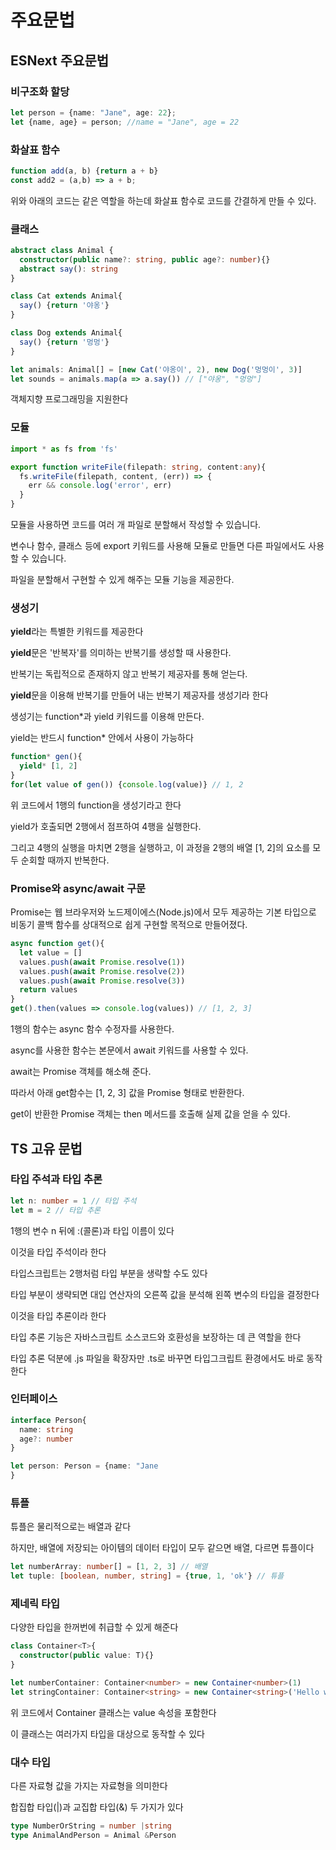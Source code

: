 # 주요문법

## ESNext 주요문법

### 비구조화 할당

```ts
let person = {name: "Jane", age: 22};
let {name, age} = person; //name = "Jane", age = 22
```

### 화살표 함수

```ts
function add(a, b) {return a + b}
const add2 = (a,b) => a + b;
```

위와 아래의 코드는 같은 역할을 하는데 화살표 함수로 코드를 간결하게 만들 수 있다.

### 클래스

```ts
abstract class Animal {
  constructor(public name?: string, public age?: number){}
  abstract say(): string
}

class Cat extends Animal{
  say() {return '야옹'}
}

class Dog extends Animal{
  say() {return '멍멍'}
}

let animals: Animal[] = [new Cat('야옹이', 2), new Dog('멍멍이', 3)]
let sounds = animals.map(a => a.say()) // ["야옹", "멍멍"]
```

객체지향 프로그래밍을 지원한다

### 모듈

```ts
import * as fs from 'fs'

export function writeFile(filepath: string, content:any){
  fs.writeFile(filepath, content, (err)) => {
    err && console.log('error', err)
  }
}
```

모듈을 사용하면 코드를 여러 개 파일로 분할해서 작성할 수 있습니다. 

변수나 함수, 클래스 등에 export 키워드를 사용해 모듈로 만들면 다른 파일에서도 사용할 수 있습니다.

파일을 분할해서 구현할 수 있게 해주는 모듈 기능을 제공한다.

### 생성기

**yield**라는 특별한 키워드를 제공한다

**yield**문은 '반복자'를 의미하는 반복기를 생성할 때 사용한다.

반복기는 독립적으로 존재하지 않고 반복기 제공자를 통해 얻는다.

**yield**문을 이용해 반복기를 만들어 내는 반복기 제공자를 생성기라 한다

생성기는 function*과 yield 키워드를 이용해 만든다.

yield는 반드시 function* 안에서 사용이 가능하다

```ts
function* gen(){
  yield* [1, 2]
}
for(let value of gen()) {console.log(value)} // 1, 2
```

위 코드에서 1행의 function을 생성기라고 한다

yield가 호출되면 2행에서 점프하여 4행을 실행한다. 

그리고 4행의 실행을 마치면 2행을 실행하고, 이 과정을 2행의 배열 [1, 2]의 요소를 모두 순회할 때까지 반복한다.

### Promise와 async/await 구문

Promise는 웹 브라우저와 노드제이에스(Node.js)에서 모두 제공하는 기본 타입으로 비동기 콜백 함수를 상대적으로 쉽게 구현할 목적으로 만들어졌다.

```ts
async function get(){
  let value = []
  values.push(await Promise.resolve(1))
  values.push(await Promise.resolve(2))
  values.push(await Promise.resolve(3))
  return values
}
get().then(values => console.log(values)) // [1, 2, 3]
```

1행의 함수는 async 함수 수정자를 사용한다. 

async를 사용한 함수는 본문에서 await 키워드를 사용할 수 있다.

await는 Promise 객체를 해소해 준다. 

따라서 아래 get함수는 [1, 2, 3] 값을 Promise 형태로 반환한다.

get이 반환한 Promise 객체는 then 메서드를 호출해 실제 값을 얻을 수 있다.

## TS 고유 문법

### 타입 주석과 타입 추론

```ts
let n: number = 1 // 타입 주석
let m = 2 // 타입 추론
```

1행의 변수 n 뒤에 :(콜론)과 타입 이름이 있다

이것을 타입 주석이라 한다

타입스크립트는 2행처럼 타입 부분을 생략할 수도 있다

타입 부분이 생략되면 대입 연산자의 오른쪽 값을 분석해 왼쪽 변수의 타입을 결정한다

이것을 타입 추론이라 한다

타입 추론 기능은 자바스크립트 소스코드와 호환성을 보장하는 데 큰 역할을 한다

타입 추론 덕분에 .js 파일을 확장자만 .ts로 바꾸면 타입그크립트 환경에서도 바로 동작한다

### 인터페이스

```ts
interface Person{
  name: string
  age?: number
}

let person: Person = {name: "Jane
}
```

### 튜플

튜플은 물리적으로는 배열과 같다

하지만, 배열에 저장되는 아이템의 데이터 타입이 모두 같으면 배열, 다르면 튜플이다

```ts
let numberArray: number[] = [1, 2, 3] // 배열
let tuple: [boolean, number, string] = {true, 1, 'ok'} // 튜플
```

### 제네릭 타입

다양한 타입을 한꺼번에 취급할 수 있게 해준다

```ts
class Container<T>{
  constructor(public value: T){}
}

let numberContainer: Container<number> = new Container<number>(1)
let stringContainer: Container<string> = new Container<string>('Hello world')
```

위 코드에서 Container 클래스는 value 속성을 포함한다

이 클래스는 여러가지 타입을 대상으로 동작할 수 있다

### 대수 타입

다른 자료형 값을 가지는 자료형을 의미한다

합집합 타입(|)과 교집합 타입(&) 두 가지가 있다

```ts
type NumberOrString = number |string
type AnimalAndPerson = Animal &Person
